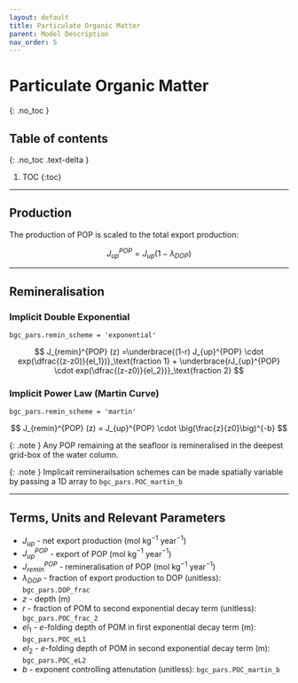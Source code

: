 ```yaml
---
layout: default
title: Particulate Organic Matter
parent: Model Description
nav_order: 5
---
```


# Particulate Organic Matter
{: .no_toc }

## Table of contents
{: .no_toc .text-delta }

1. TOC
{:toc}

---

## Production

The production of POP is scaled to the total export production:

$$ J_{up}^{POP} = J_{up} (1 - \lambda_{DOP}) $$

---

## Remineralisation

### Implicit Double Exponential 

`bgc_pars.remin_scheme = 'exponential'`

$$ J_{remin}^{POP} (z)  =\underbrace{(1-r) J_{up}^{POP} \cdot exp(\dfrac{(z-z0)}{el_1})}_\text{fraction 1} + \underbrace{rJ_{up}^{POP} \cdot exp(\dfrac{(z-z0)}{el_2})}_\text{fraction 2} $$

### Implicit Power Law (Martin Curve) 

`bgc_pars.remin_scheme = 'martin'`

$$ J_{remin}^{POP} (z) = J_{up}^{POP} \cdot \big(\frac{z}{z0}\big)^{-b} $$

{: .note } 
Any POP remaining at the seafloor is remineralised in the deepest grid-box of the water column.

{: .note } 
Implicait reminerailsation schemes can be made spatially variable by passing a 1D array to `bgc_pars.POC_martin_b` 

---

## Terms, Units and Relevant Parameters

* $J_{up}$ - net export production (mol kg$^{-1}$ year$^{-1}$)
* $J_{up}^{POP}$ - export of POP (mol kg$^{-1}$ year$^{-1}$)
* $J_{remin}^{POP}$ - remineralisation of POP (mol kg$^{-1}$ year$^{-1}$)
* $\lambda_{DOP}$ - fraction of export production to DOP (unitless): `bgc_pars.DOP_frac`
* $z$ - depth (m)
* $r$ - fraction of POM to second exponential decay term (unitless): `bgc_pars.POC_frac_2` 
* $el_1$ - _e_-folding depth of POM in first exponential decay term (m): `bgc_pars.POC_eL1` 
* $el_2$ - _e_-folding depth of POM in second exponential decay term (m): `bgc_pars.POC_eL2` 
* $b$ - exponent controlling attenutation (unitless): `bgc_pars.POC_martin_b` 


